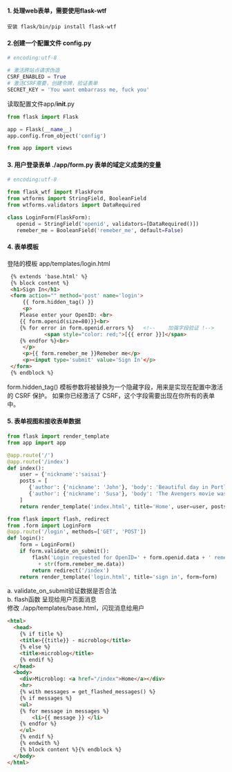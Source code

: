 #### 1. 处理web表单，需要使用flask-wtf
    安装 flask/bin/pip install flask-wtf
	
#### 2.创建一个配置文件 config.py
``` python
# encoding:utf-8

# 激活跨站点请求伪造
CSRF_ENABLED = True
# 激活CSRF需要，创建令牌，验证表单
SECRET_KEY = 'You want embarrass me, fuck you'
```
读取配置文件app/__init__.py
``` python    
from flask import Flask

app = Flask(__name__)
app.config.from_object('config')

from app import views
```
#### 3. 用户登录表单 ./app/form.py  	表单的域定义成类的变量
``` python
# encoding:utf-8

from flask_wtf import FlaskForm
from wtforms import StringField, BooleanField
from wtforms.validators import DataRequired

class LoginForm(FlaskForm):
   openid = StringField('openid', validators=[DataRequired()])
   remeber_me = BooleanField('remeber_me', default=False)
```

		
#### 4. 表单模板
登陆的模板  app/templates/login.html
``` html
 {% extends 'base.html' %}
 {% block content %}
 <h1>Sign In</h1>   
 <form action="" method='post' name='login'>
     {{ form.hidden_tag() }}
     <p>            
	Please enter your OpenID: <br>
	{{ form.openid(size=80)}}<br>
	{% for error in form.openid.errors %}   <!--	加强字段验证 !-->
			<span style="color: red;">[{{ error }}]</span>
	{% endfor %}<br>
     </p>           
     <p>{{ form.remeber_me }}Remeber me</p>
     <p><input type='submit' value='Sign In'</p>
 </form>            
 {% endblock %}     
```                           
form.hidden_tag() 模板参数将被替换为一个隐藏字段，用来是实现在配置中激活的 CSRF 保护。
	                  如果你已经激活了 CSRF，这个字段需要出现在你所有的表单中。
                           
#### 5. 表单视图和接收表单数据   
``` python
from flask import render_template
from app import app

@app.route('/')
@app.route('/index')
def index():
	user = {'nickname':'saisai'}
	posts = [
	   {'author': {'nickname': 'John'}, 'body': 'Beautiful day in Portland'},
	   {'author': {'nickname': 'Susa'}, 'body': 'The Avengers movie was cool'},
	]
	return render_template('index.html', title='Home', user=user, posts=posts)

from flask import flash, redirect
from .form import LoginForm
@app.route('/login', methods=['GET', 'POST'])
def login():
	form = LoginForm()
	if form.validate_on_submit():
	    flash('Login requested for OpenID=' + form.openid.data + ' remeber me='\
		  + str(form.remeber_me.data))
	    return redirect('/index')
	return render_template('login.html', title='sign in', form=form)
```
a. validate_on_submit验证数据是否合法	
b. flash函数 呈现给用户页面消息	
修改 ./app/templates/base.html，闪现消息给用户
``` html
<html>                 
  <head>               
	{% if title %}     
	<title>{{title}} - microblog</title>
	{% else %}         
	<title>microblog</title>
	{% endif %}        
  </head>              
  <body>               
	<div>Microblog: <a href="/index">Home</a></div>
	<hr>               
	{% with messages = get_flashed_messages() %}
	{% if messages %}  
	<ul>               
	{% for message in messages %}
		<li>{{ message }} </li>
	{% endfor %}       
	</ul>              
	{% endif %}        
	{% endwith %}      
	{% block content %}{% endblock %}
  </body>              
</html>                
```
